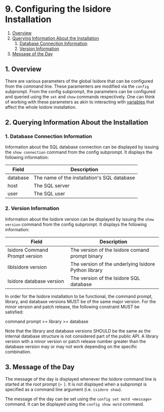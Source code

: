 # 9. Configuring the Isidore Installation

1. [Overview](#1-overview)
2. [Querying Information About the Installation](#2-querying-information-about-the-installation)
   1. [Database Connection Information](#1-database-connection-information)
   2. [Version Information](#2-version-information)
3. [Message of the Day](#3-message-of-the-day)

## 1. Overview

There are various parameters of the global Isidore that can be configured from
the command line. These paramenters are modified via the `config` subprompt.
From the config subprompt, the parameters can be configured and queried using
the `set` and `show` commands respectively. One can think of working with these
parameters as akin to interacting with [variables](variables.md) that affect
the whole Isidore installation.

## 2. Querying Information About the Installation

### 1. Database Connection Information

Information about the SQL database connection can be displayed by issuing the
`show connection` command from the config subprompt. It displays the following
information:

| Field    | Description                                 |
| -------- | ------------------------------------------- |
| database | The name of the installation's SQL database |
| host     | The SQL server                              |
| user     | The SQL user                                |

### 2. Version Information

Information about the Isidore version can be displayed by issuing the `show
version` command from the config subprompt. It displays the following
information:

| Field                          | Description                                          |
| ------------------------------ | ---------------------------------------------------- |
| Isidore Command Prompt version | The version of the Isidore comand prompt binary      |
| libIsidore version             | The version of the underlying Isidore Python library |
| Isidore database version       | The version of the Isidore SQL database              |

In order for the Isidore installation to be functional, the command prompt,
library, and database versions MUST be of the same major version. For the minor
version and patch release, the following constraint MUST be satisfied:

command prompt >= library >= database

Note that the library and database versions SHOULD be the same as the internal
database structure is not considered part of the public API. A library version
with a minor version or patch release number greater than the database version
may or may not work depending on the specific combination.

## 3. Message of the Day

The message of the day is displayed whenever the Isidore command line is
started at the root prompt (`> `). It is not displayed when a subprompt is
specified as a command line argument (i.e. `isidore show`).

The message of the day can be set using the `config set motd <message>`
command. It can be displayed using the `config show motd` command.

